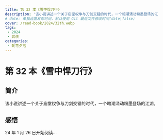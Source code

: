 ```yaml
---
title: 第 32 本《雪中悍刀行》
description: '该小说讲述一个关于庙堂权争与刀剑交错的时代，一个暗潮涌动粉墨登场的江湖。'
# date: 单独设置发布时间，默认使用 Git 最后文件修改时间(date|false)
cover: /read-book/2024/32th.webp
tags:
 - 2024
 - 武侠
categories:
 - 朝花夕拾
---
```

# 第 32 本《雪中悍刀行》

## 简介
该小说讲述一个关于庙堂权争与刀剑交错的时代，一个暗潮涌动粉墨登场的江湖。

## 感悟
24 年 1 月 26 日开始阅读...
